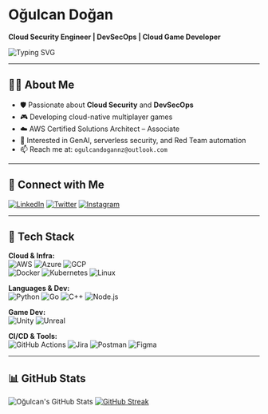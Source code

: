 # Oğulcan Doğan  
**Cloud Security Engineer | DevSecOps | Cloud Game Developer**  

![Typing SVG](https://readme-typing-svg.demolab.com?font=Fira+Code&pause=1000&color=F78C6C&width=435&lines=🚀+Cloud+Security+Enthusiast;🎮+Cloud-Native+Game+Developer;☁️+AWS+Certified+%7C+DevSecOps+Architect)

---

## 👨‍💻 About Me

- 🛡️ Passionate about **Cloud Security** and **DevSecOps**
- 🎮 Developing cloud-native multiplayer games  
- ☁️ AWS Certified Solutions Architect – Associate  
- 🧠 Interested in GenAI, serverless security, and Red Team automation  
- 📫 Reach me at: `ogulcandogannz@outlook.com`

---

## 🔗 Connect with Me

[![LinkedIn](https://skillicons.dev/icons?i=linkedin)](https://linkedin.com/in/oğulcan-doğan-a8b18420b)
[![Twitter](https://skillicons.dev/icons?i=twitter)](https://twitter.com/0gulcandogan)
[![Instagram](https://skillicons.dev/icons?i=instagram)](https://instagram.com/happyorsadd)

---

## 🧰 Tech Stack

**Cloud & Infra:**  
![AWS](https://skillicons.dev/icons?i=aws) ![Azure](https://skillicons.dev/icons?i=azure) ![GCP](https://skillicons.dev/icons?i=gcp)  
![Docker](https://skillicons.dev/icons?i=docker) ![Kubernetes](https://skillicons.dev/icons?i=kubernetes) ![Linux](https://skillicons.dev/icons?i=linux)

**Languages & Dev:**  
![Python](https://skillicons.dev/icons?i=python) ![Go](https://skillicons.dev/icons?i=go) ![C++](https://skillicons.dev/icons?i=cpp) ![Node.js](https://skillicons.dev/icons?i=nodejs)  

**Game Dev:**  
![Unity](https://skillicons.dev/icons?i=unity) ![Unreal](https://skillicons.dev/icons?i=unreal)

**CI/CD & Tools:**  
![GitHub Actions](https://skillicons.dev/icons?i=githubactions) ![Jira](https://skillicons.dev/icons?i=jira) ![Postman](https://skillicons.dev/icons?i=postman) ![Figma](https://skillicons.dev/icons?i=figma)

---

## 📊 GitHub Stats

![Oğulcan's GitHub Stats](https://github-readme-stats.vercel.app/api?username=0gulcandogan&show_icons=true&theme=tokyonight&hide_border=true)
[![GitHub Streak](https://github-readme-streak-stats.demolab.com?user=0gulcandogan&theme=tokyonight&hide_border=true)](https://git.io/streak-stats)


